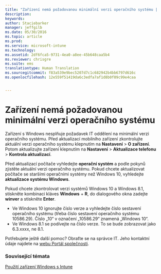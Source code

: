 ```yaml
---
title: "Zařízení nemá požadovanou minimální verzi operačního systému | Microsoft Intune"
description: 
keywords: 
author: Staciebarker
manager: jeffgilb
ms.date: 05/30/2016
ms.topic: article
ms.prod: 
ms.service: microsoft-intune
ms.technology: 
ms.assetid: 2df6fca5-9731-4ea0-a8ee-45b648caa5b4
ms.reviewer: chrisgre
ms.suite: ems
translationtype: Human Translation
ms.sourcegitcommit: f83a539e9bec5207d7c1c682942b4bb6797d616c
ms.openlocfilehash: 12e559f51419da6c3edfa7af1d8b0f09c99e4caa


---
```



# Zařízení nemá požadovanou minimální verzi operačního systému

Zařízení s Windows nesplňuje požadavek IT oddělení na minimální verzi operačního systému. Před aktualizací mobilního zařízení zkontrolujte aktuální verzi operačního systému klepnutím na **Nastavení** &gt; **O zařízení**. Potom aktualizujte zařízení klepnutím na **Nastavení** &gt; **Aktualizace telefonu** &gt; **Kontrola aktualizací**.

Před aktualizací počítače vyhledejte **operační systém** a podle pokynů zjistěte aktuální verzi operačního systému. Pokud chcete aktualizovat počítače se staršími operačními systémy než Windows 10, vyhledejte **aktualizace systému Windows**.

Pokud chcete zkontrolovat verzi systémů Windows 10 a Windows 8.1, stiskněte kombinaci kláves **Windows** + **R**, do dialogového okna zadejte **winver** a stiskněte **Enter**.

- Ve Windows 10 ignorujte číslo verze a vyhledejte číslo sestavení operačního systému (třeba číslo sestavení operačního systému 10586.29). Číslo „10“ v označení „10586.29“ znamená „Windows 10“.
- Ve Windows 8.1 se podívejte na číslo verze. To se bude zobrazovat jako 6.3.xxxx, ne 8.1.

Potřebujete ještě další pomoc? Obraťte se na správce IT. Jeho kontaktní údaje najdete na [webu Portál společnosti](http://portal.manage.microsoft.com).

### Související témata
[Použití zařízení Windows s Intune](using-your-windows-device-with-intune.md)


<!--HONumber=Jun16_HO4-->


